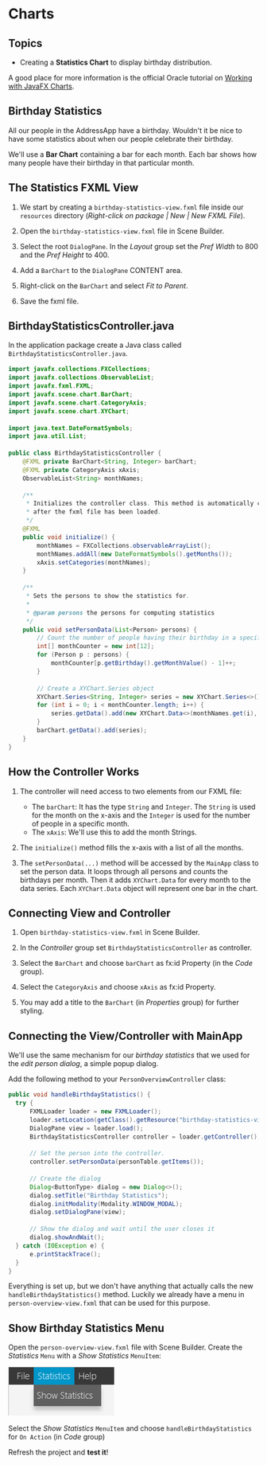 # Charts

## Topics
* Creating a **Statistics Chart** to display birthday distribution.

A good place for more information is the official Oracle tutorial on [Working with JavaFX Charts](http://docs.oracle.com/javase/8/javafx/user-interface-tutorial/charts.htm).


## Birthday Statistics
All our people in the AddressApp have a birthday. Wouldn't it be nice to have some statistics about when our people celebrate their birthday.

We'll use a **Bar Chart** containing a bar for each month. Each bar shows how many people have their birthday in that particular month.


## The Statistics FXML View
1. We start by creating a `birthday-statistics-view.fxml` file inside our `resources` directory (*Right-click on package | New | New FXML File*).

2. Open the `birthday-statistics-view.fxml` file in Scene Builder.

3. Select the root `DialogPane`. In the *Layout* group set the *Pref Width* to 800 and the *Pref Height* to 400.

4. Add a `BarChart` to the `DialogPane` CONTENT area.

5. Right-click on the `BarChart` and select *Fit to Parent*.

6. Save the fxml file.


## BirthdayStatisticsController.java
In the application package create a Java class called `BirthdayStatisticsController.java`.

```java
import javafx.collections.FXCollections;
import javafx.collections.ObservableList;
import javafx.fxml.FXML;
import javafx.scene.chart.BarChart;
import javafx.scene.chart.CategoryAxis;
import javafx.scene.chart.XYChart;

import java.text.DateFormatSymbols;
import java.util.List;

public class BirthdayStatisticsController {
    @FXML private BarChart<String, Integer> barChart;
    @FXML private CategoryAxis xAxis;
    ObservableList<String> monthNames;

    /**
     * Initializes the controller class. This method is automatically called
     * after the fxml file has been loaded.
     */
    @FXML
    public void initialize() {
        monthNames = FXCollections.observableArrayList();
        monthNames.addAll(new DateFormatSymbols().getMonths());
        xAxis.setCategories(monthNames);
    }

    /**
     * Sets the persons to show the statistics for.
     *
     * @param persons the persons for computing statistics
     */
    public void setPersonData(List<Person> persons) {
        // Count the number of people having their birthday in a specific month.
        int[] monthCounter = new int[12];
        for (Person p : persons) {
            monthCounter[p.getBirthday().getMonthValue() - 1]++;
        }

        // Create a XYChart.Series object
        XYChart.Series<String, Integer> series = new XYChart.Series<>();
        for (int i = 0; i < monthCounter.length; i++) {
            series.getData().add(new XYChart.Data<>(monthNames.get(i), monthCounter[i]));
        }
        barChart.getData().add(series);
    }
}
```


## How the Controller Works
1. The controller will need access to two elements from our FXML file:
   * The `barChart`: It has the type `String` and `Integer`. The `String` is used for the month on the x-axis and the `Integer` is used for the number of people in a specific month. 
   * The `xAxis`: We'll use this to add the month Strings.   

2. The `initialize()` method fills the x-axis with a list of all the months.

3. The `setPersonData(...)` method will be accessed by the `MainApp` class to set the person data. It loops through all persons and counts the birthdays per month. Then it adds `XYChart.Data` for every month to the data series. Each `XYChart.Data` object will represent one bar in the chart.

## Connecting View and Controller
1. Open `birthday-statistics-view.fxml` in Scene Builder.

2. In the *Controller* group set `BirthdayStatisticsController` as controller.

3. Select the `BarChart` and choose `barChart` as fx:id Property (in the *Code* group).

4. Select the `CategoryAxis` and choose `xAxis` as fx:id Property.

5. You may add a title to the `BarChart` (in *Properties* group) for further styling.


## Connecting the View/Controller with MainApp
We'll use the same mechanism for our *birthday statistics* that we used for the *edit person dialog*, a simple popup dialog.

Add the following method to your `PersonOverviewController` class:


```java
public void handleBirthdayStatistics() {
  try {
      FXMLLoader loader = new FXMLLoader();
      loader.setLocation(getClass().getResource("birthday-statistics-view.fxml"));
      DialogPane view = loader.load();
      BirthdayStatisticsController controller = loader.getController();

      // Set the person into the controller.
      controller.setPersonData(personTable.getItems());

      // Create the dialog
      Dialog<ButtonType> dialog = new Dialog<>();
      dialog.setTitle("Birthday Statistics");
      dialog.initModality(Modality.WINDOW_MODAL);
      dialog.setDialogPane(view);

      // Show the dialog and wait until the user closes it
      dialog.showAndWait();
  } catch (IOException e) {
      e.printStackTrace();
  }
}
```

Everything is set up, but we don't have anything that actually calls the new `handleBirthdayStatistics()` method. Luckily we already have a menu in `person-overview-view.fxml` that can be used for this purpose.

## Show Birthday Statistics Menu
Open the `person-overview-view.fxml` file with Scene Builder. Create the *Statistics* `Menu` with a *Show Statistics* `MenuItem`:

![Show Statistics Menu](images/javafx-show-statistics-menu.png)

Select the *Show Statistics* `MenuItem` and choose `handleBirthdayStatistics` for `On Action` (in *Code* group)

Refresh the project and **test it**!



